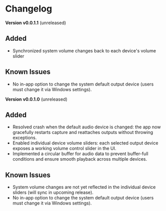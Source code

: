 # Changelog

**Version v0.0.1.1** (unreleased)

## Added
- Synchronized system volume changes back to each device's volume slider

## Known Issues
- No in-app option to change the system default output device (users must change it via Windows settings).

**Version v0.0.1.0** (unreleased)

## Added
- Resolved crash when the default audio device is changed: the app now gracefully restarts capture and reattaches outputs without throwing exceptions.
- Enabled individual device volume sliders: each selected output device exposes a working volume control slider in the UI.
- Implemented a circular buffer for audio data to prevent buffer-full conditions and ensure smooth playback across multiple devices.

## Known Issues
- System volume changes are not yet reflected in the individual device sliders (will sync in upcoming release).
- No in-app option to change the system default output device (users must change it via Windows settings).
